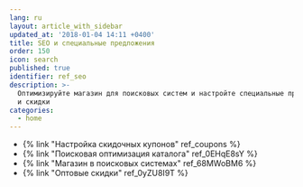 ```yaml
---
lang: ru
layout: article_with_sidebar
updated_at: '2018-01-04 14:11 +0400'
title: SEO и специальные предложения
order: 150
icon: search
published: true
identifier: ref_seo
description: >-
  Оптимизируйте магазин для поисковых систем и настройте специальные предложения
  и скидки
categories:
  - home
---
```

*   {% link "Настройка скидочных купонов" ref_coupons %}
*   {% link "Поисковая оптимизация каталога" ref_0EHqE8sY %}
*   {% link "Магазин в поисковых системах" ref_68MWoBM6 %}
*   {% link "Оптовые скидки" ref_0yZU8I9T %}